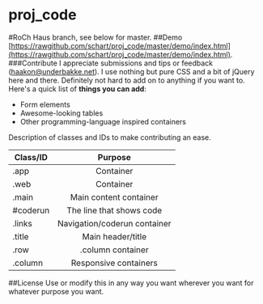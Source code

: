 proj_code
====
#RoCh Haus branch, see below for master. 
##Demo
[https://rawgithub.com/schart/proj_code/master/demo/index.html](https://rawgithub.com/schart/proj_code/master/demo/index.html).
###Contribute
I appreciate submissions and tips or feedback (haakon@underbakke.net). I use nothing but pure CSS and a bit of jQuery here and there. Definitely not hard to add on to anything if you want to.
Here's a quick list of **things you can add**:
* Form elements
* Awesome-looking tables
* Other programming-language inspired containers

Description of classes and IDs to make contributing an ease.

| Class/ID      | Purpose                     |
| ------------- |:---------------------------:|
| .app          | Container                   |
| .web          | Container                   |
| .main         | Main content container      |
| #coderun      | The line that shows code    |
| .links        | Navigation/coderun container|
| .title        | Main header/title           |
| .row          | .column container           |
| .column       | Responsive containers       |

##License
Use or modify this in any way you want wherever you want for whatever purpose you want.
